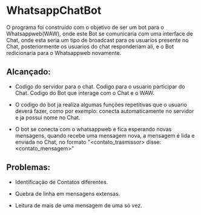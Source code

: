 # **WhatsappChatBot**

O programa foi construído com o objetivo de ser um bot para o Whatsappweb(WAW), onde este Bot se comunicaria com uma interface de Chat, onde esta seria um tipo de broadcast para os usuarios presente no Chat, posteriormente os usuarios do chat responderiam ali, e o Bot redicionaria para o Whatsappweb novamente.

## Alcançado:

  - Codigo do servidor para o chat. Codigo para o usuario participar do Chat. Codigo do Bot que interage com o Chat e o WAW.
  
  - O codigo do bot ja realiza algumas funções repetitivas que o usuario deverá fazer, como por exemplo: conecta automaticamente no servidor e ja possui nome no Chat.
  
  - O bot se conecta com o whatsappweb e fica esperando novas mensagens, quando recebe uma mensagem nova, a mensagem é lida e enviada no Chat, no formato "<contato_trasmissor> disse: <contato_mensagem>"
 

## Problemas:

  - Identificação de Contatos diferentes.
  
  - Quebra de linha em mensagens extensas.
  
  - Leitura de mais de uma mensagem de uma só vez.
  
